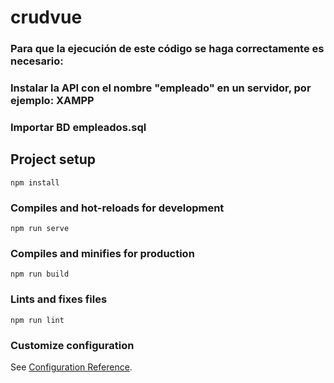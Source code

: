 # crudvue

### Para que la ejecución de este código se haga correctamente es necesario:
### Instalar la API con el nombre "empleado" en un servidor, por ejemplo: XAMPP
### Importar BD empleados.sql

## Project setup
```
npm install
```

### Compiles and hot-reloads for development
```
npm run serve
```

### Compiles and minifies for production
```
npm run build
```

### Lints and fixes files
```
npm run lint
```

### Customize configuration
See [Configuration Reference](https://cli.vuejs.org/config/).
